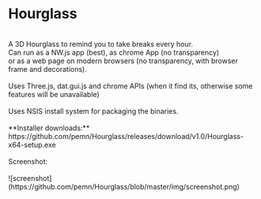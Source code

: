 # Hourglass
<br/>
A 3D Hourglass to remind you to take breaks every hour.<br/>
Can run as a NW.js app (best), as chrome App (no transparency)<br/>
or as a web page on modern browsers (no transparency, with browser frame and decorations).<br/>
<br/>
Uses Three.js, dat.gui.js and chrome APIs (when it find its, otherwise some features will be unavailable)<br/>
<br/>
Uses NSIS install system for packaging the binaries.
<br/>
<br/>
**Installer downloads:**<br/>
https://github.com/pemn/Hourglass/releases/download/v1.0/Hourglass-x64-setup.exe
<br/>
<br/>
Screenshot:</br>
<br/>
![screenshot](https://github.com/pemn/Hourglass/blob/master/img/screenshot.png)
